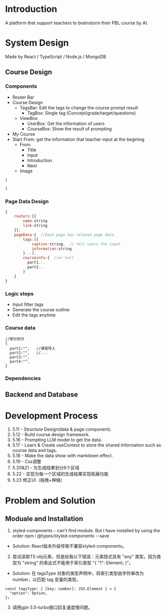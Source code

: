 # Introduction
A platform that support teachers to brainstorm their PBL course by AI.

# System Design
Made by React / TypeScript / Node.js / MongoDB

## Course Design
### Components
- Router Bar
- Course Design
  - TagsBar: Edit the tags to change the course prompt result
    - TagBox: Single tag (Concept/grade/target/questions)
  - ViewBox
    - UserBox: Get the information of users
    - CourseBox: Show the result of prompting
- My Course
- Start From: get the information that teacher input at the begining 
  - From
    - Title
    - Input
    - Introduction
    - Next
  - Image
```js
[

]
```
### Page Data Design
```js
{
    routers:[{
        name:string
        link:string
    }],
    pageData:{  //Each page has related page data
        tags:[{
            caption:string,  // tell users the input
            information:string
        }...],
        courseinfo:{  //or null
          part1...
          part2...
        }
    }
}
```
### Logic steps
- Input filter tags
- Generate the course outline
- Edit the tags anytime

### Course data
```JS
//部分划分
{
  part1:"",   //课程导入
  part2:"",   //...
  part3:"",
  part4:"",
}
```

### Dependencies

## Backend and Database


# Development Process
1. 5.11 - Structure Design(data & page component). 
2. 5.12 - Build course design framework.
3. 5.16 - Prompting LLM model to get the data. 
4. 5.17 - Learn & Create useContext to store the shared information such as course data and tags. 
5. 5.18 - Make the data show with markdown effect. 
6. 5.19 - Css调整
7. 5.20&21 - 为生成结果划分6个区域
8. 5.22 - 实现为每一个区域的生成结果实现拓展功能
9. 5.23 修正UI（拖拽+伸缩）
# Problem and Solution
## Moduale and Installation
1. styled-components - can't find module. But I have installed by using the order npm i @types/styled-components --save
- Solution: React版本升级导致不兼容styled-components。
2. 尝试读取TS obj元素，但是给我以下错误：元素隐式具有 "any" 类型，因为类型为 "string" 的表达式不能用于索引类型 "{ "1": Element; }"。
- Solution: 在 tagsType 对象的类型声明中，将索引类型由字符串改为 number，以匹配 tag 变量的类型。
```JS
const tagsType: { [key: number]: JSX.Element } = {
  "option": Option,
};
``` 
3. 调用gpt-3.5-turbo接口回复速度慢问题。